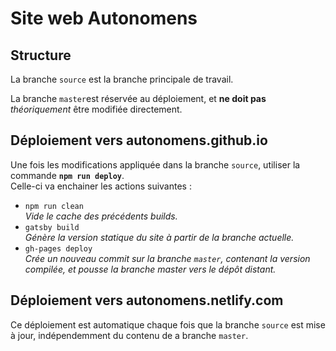# Site web Autonomens

## Structure

La branche `source` est la branche principale de travail.

La branche `master`est réservée au déploiement, et **ne doit pas**
*théoriquement* être modifiée directement.

## Déploiement vers autonomens.github.io

Une fois les modifications appliquée dans la branche `source`, utiliser la
commande **`npm run deploy`**.  
Celle-ci va enchainer les actions suivantes :
- `npm run clean`  
  *Vide le cache des précédents builds.*
- `gatsby build`  
  *Génère la version statique du site à partir de la branche actuelle.*
- `gh-pages deploy`  
  *Crée un nouveau commit sur la branche `master`, contenant la version
  compilée, et pousse la branche master vers le dépôt distant.*

## Déploiement vers autonomens.netlify.com

Ce déploiement est automatique chaque fois que la branche `source` est mise à
jour, indépendemment du contenu de a branche `master`.
